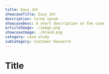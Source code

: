 ```yaml
---
title: Easy Jet
showcaseTitle: Easy Jet
description: lorem ipsum
showcaseDesc: A short description on the case
articleImage: ./image.png
showcaseImage: ./brand.png
category: case-study
subCategory: Customer Research
---
```


# Title


